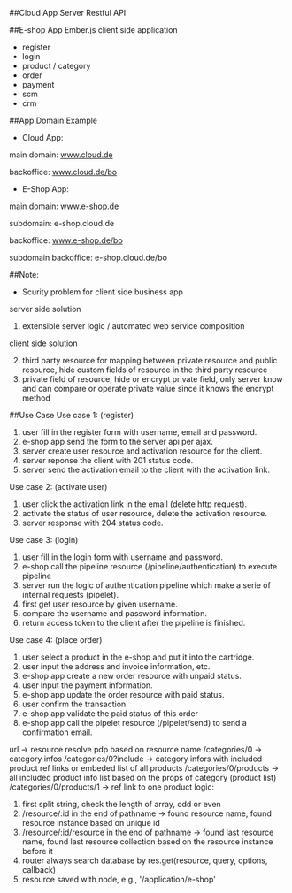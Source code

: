 ##Cloud App Server
Restful API

##E-shop App
Ember.js client side application

* register
* login
* product / category
* order
* payment
* scm
* crm

##App Domain Example
* Cloud App:

main domain: www.cloud.de

backoffice: www.cloud.de/bo

* E-Shop App:

main domain: www.e-shop.de

subdomain: e-shop.cloud.de

backoffice: www.e-shop.de/bo

subdomain backoffice: e-shop.cloud.de/bo

##Note:
* Scurity problem for client side business app

server side solution

1. extensible server logic / automated web service composition

client side solution

2. third party resource for mapping between private resource and public resource, hide custom fields of resource in the third party resource
3. private field of resource, hide or encrypt private field, only server know and can compare or operate private value since it knows the encrypt method

##Use Case
Use case 1: (register)
1. user fill in the register form with username, email and password.
2. e-shop app send the form to the server api per ajax.
3. server create user resource and activation resource for the client.
4. server reponse the client with 201 status code.
5. server send the activation email to the client with the activation link.

Use case 2: (activate user)
1. user click the activation link in the email (delete http request).
2. activate the status of user resource, delete the activation resource.
3. server response with 204 status code.

Use case 3: (login)
1. user fill in the login form with username and password.
2. e-shop call the pipeline resource (/pipeline/authentication) to execute pipeline
3. server run the logic of authentication pipeline which make a serie of internal requests (pipelet).
4. first get user resource by given username.
5. compare the username and password information.
6. return access token to the client after the pipeline is finished.

Use case 4: (place order)
1. user select a product in the e-shop and put it into the cartridge.
2. user input the address and invoice information, etc.
3. e-shop app create a new order resource with unpaid status.
4. user input the payment information.
5. e-shop app update the order resource with paid status.
6. user confirm the transaction.
7. e-shop app validate the paid status of this order
8. e-shop app call the pipelet resource (/pipelet/send) to send a confirmation email.


url -> resource resolve
pdp based on resource name
/categories/0 -> category infos
/categories/0?include -> category infors with included product ref links or embeded list of all products
/categories/0/products -> all included product info list based on the props of category (product list)
/categories/0/products/1 -> ref link to one product
logic:
1. first split string, check the length of array, odd or even
2. /resource/:id in the end of pathname -> found resource name, found resource instance based on unique id
3. /resource/:id/resource in the end of pathname -> found last resource name, found last resource collection based on the resource instance before it
4. router always search database by res.get(resource, query, options, callback)
5. resource saved with node, e.g., '/application/e-shop'
